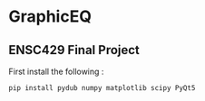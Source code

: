 # GraphicEQ
## ENSC429 Final Project

First install the following :
```
pip install pydub numpy matplotlib scipy PyQt5
```
